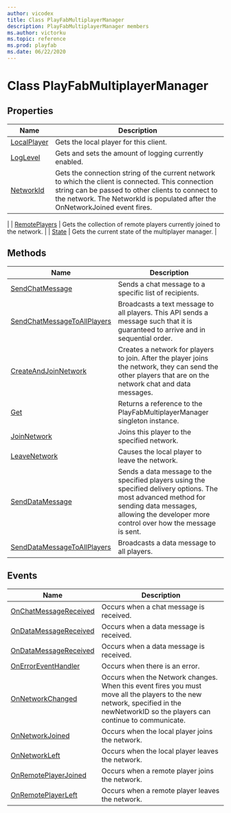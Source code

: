 ```yaml
---
author: vicodex
title: Class PlayFabMultiplayerManager
description: PlayFabMultiplayerManager members
ms.author: victorku
ms.topic: reference
ms.prod: playfab
ms.date: 06/22/2020
---
```


# Class PlayFabMultiplayerManager

## Properties

| Name | Description |
| --- | --- |
| [LocalPlayer](properties/playfabunitylocalplayer.md) | Gets the local player for this client. |
| [LogLevel](properties/playfabunityloglevel.md) | Gets and sets the amount of logging currently enabled. |
| [NetworkId](properties/playfabunitynetworkid.md) | Gets the connection string of the current network to which the client is connected. This connection string can be passed to other clients to connect to the network. The NetworkId is populated after the OnNetworkJoined event fires.
|
| [RemotePlayers](properties/playfabunityremoteplayers.md) | Gets the collection of remote players currently joined to the network. |
| [State](properties/playfabunitystate.md) | Gets the current state of the multiplayer manager. |

## Methods

| Name | Description |
| --- | --- |
| [SendChatMessage](methods/partyunitysendchatmessage.md) | Sends a chat message to a specific list of recipients. |
| [SendChatMessageToAllPlayers](methods/partyunitysendchatmessagetoallplayers.md) | Broadcasts a text message to all players. This API sends a message such that it is guaranteed to arrive and in sequential order. |
| [CreateAndJoinNetwork](methods/playfabunitycreateandjoinnetwork.md) | Creates a network for players to join. After the player joins the network, they can send the other players that are on the network chat and data messages. |
| [Get](methods/playfabunityget.md) | Returns a reference to the PlayFabMultiplayerManager singleton instance. |
| [JoinNetwork](methods/playfabunityjoinnetwork.md) | Joins this player to the specified network. |
| [LeaveNetwork](methods/playfabunityleavenetwork.md) | Causes the local player to leave the network. |
| [SendDataMessage](methods/playfabunitysenddatamessage.md) |Sends a data message to the specified players using the specified delivery options. The most advanced method for sending data messages, allowing the developer more control over how the message is sent. |
| [SendDataMessageToAllPlayers](methods/playfabunitysenddatamessagetoallplayers.md) | Broadcasts a data message to all players. |

## Events

| Name | Description |
| --- | --- |
| [OnChatMessageReceived](events/partyunityonchatmessagereceived.md) | Occurs when a chat message is received. |
| [OnDataMessageReceived](events/partyunityondatamessagereceived.md) | Occurs when a data message is received. |
| [OnDataMessageReceived](events/partyunityoneatamessagereceived.md) | Occurs when a data message is received. |
| [OnErrorEventHandler](events/partyunityonerroreventhandler.md) | Occurs when there is an error. |
| [OnNetworkChanged](events/partyunityonnetworkchanged.md) | Occurs when the Network changes. When this event fires you must move all the players to the new network, specified in the newNetworkID so the players can continue to communicate. |
| [OnNetworkJoined](events/partyunityonnetworkjoined.md) | Occurs when the local player joins the network. |
| [OnNetworkLeft](events/partyunityonnetworkleft.md) | Occurs when the local player leaves the network. |
| [OnRemotePlayerJoined](events/partyunityonremoteplayerjoined.md) | Occurs when a remote player joins the network. |
| [OnRemotePlayerLeft](events/partyunityonremoteplayerleft.md) | Occurs when a remote player leaves the network. |
